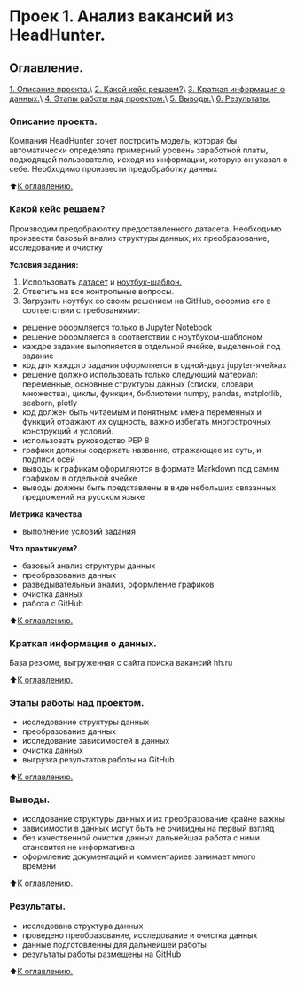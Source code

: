 # Проек 1. Анализ вакансий из HeadHunter.

## Оглавление.
[1. Описание проекта.](https://github.com/ArthurIrkaev/SkillFactory/tree/main/project_1/README.md#Описание-проекта.)\
[2. Какой кейс решаем?](https://github.com/ArthurIrkaev/SkillFactory/tree/main/project_1/README.md#Какой-кейс-решаем?)\
[3. Краткая информация о данных.](https://github.com/ArthurIrkaev/SkillFactory/tree/main/project_1/README.md#Краткая-информация-о-данных.)\
[4. Этапы работы над проектом.](https://github.com/ArthurIrkaev/SkillFactory/tree/main/project_1/README.md#Этапы-работы-над-проектом.)\
[5. Выводы.](https://github.com/ArthurIrkaev/SkillFactory/tree/main/project_1/README.md#Выводы.)\
[6. Результаты.](https://github.com/ArthurIrkaev/SkillFactory/tree/main/project_1/README.md#Результаты.)

### Описание проекта.
Компания HeadHunter хочет построить модель, которая бы автоматически определяла примерный уровень заработной платы, подходящей пользователю, исходя из информации, которую он указал о себе. Необходимо произвести предобработку данных

:arrow_up:[К оглавлению.](https://github.com/ArthurIrkaev/SkillFactory/tree/main/project_1/README.md#Оглавление.)

### Какой кейс решаем?
Производим предобраюотку предоставленного датасета.
Необходимо произвести базовый анализ структуры данных, их преобразование, исследование и очистку

**Условия задания:**
1. Использовать [датасет](https://drive.google.com/file/d/1Kb78mAWYKcYlellTGhIjPI-bCcKbGuTn/view?usp=sharing) и [ноутбук-шаблон.](https://lms.skillfactory.ru/assets/courseware/v1/619ae706e569851b2a47820a175b212a/asset-v1:SkillFactory+DSPR-2.0+14JULY2021+type@asset+block/%D0%9D%D0%BE%D1%83%D1%82%D0%B1%D1%83%D0%BA-%D1%88%D0%B0%D0%B1%D0%BB%D0%BE%D0%BD_Project_1.ipynb)
2. Ответить на все контрольные вопросы.
3. Загрузить ноутбук со своим решением на GitHub, оформив его в соответствии с требованиями:
- решение оформляется только в Jupyter Notebook
- решение оформляется в соответствии с ноутбуком-шаблоном
- каждое задание выполняется в отдельной ячейке, выделенной под задание
- код для каждого задания оформляется в одной-двух jupyter-ячейках
- решение должно использовать только следующий материал: переменные, основные структуры данных (списки, словари, множества), циклы, функции, библиотеки numpy, pandas, matplotlib, seaborn, plotly
- код должен быть читаемым и понятным: имена переменных и функций отражают их сущность, важно избегать многострочных конструкций и условий.
- использовать руководство PEP 8
- графики должны содержать название, отражающее их суть, и подписи осей
- выводы к графикам оформляются в формате Markdown под самим графиком в отдельной ячейке
- выводы должны быть представлены в виде небольших связанных предложений на русском языке

**Метрика качества**
- выполнение условий задания

**Что практикуем?**
- базовый анализ структуры данных
- преобразование данных
- разведывательный анализ, оформление графиков
- очистка данных
- работа с GitHub

:arrow_up:[К оглавлению.](https://github.com/ArthurIrkaev/SkillFactory/tree/main/project_1/README.md#Оглавление.)

### Краткая информация о данных.
База резюме, выгруженная с сайта поиска вакансий hh.ru

:arrow_up:[К оглавлению.](https://github.com/ArthurIrkaev/SkillFactory/tree/main/project_1/README.md#Оглавление.)

### Этапы работы над проектом.
- исследование структуры данных
- преобразование данных
- исследование зависимостей в данных
- очистка данных
- выгрузка результатов работы на GitHub

:arrow_up:[К оглавлению.](https://github.com/ArthurIrkaev/SkillFactory/tree/main/project_1/README.md#Оглавление.)

### Выводы.
- исслдование структуры данных и их преобразование крайне важны
- зависимости в данных могут быть не очивидны на первый взгляд
- без качественной очистки данных дальнейшая работа с ними становится не информативна
- оформление документаций и комментариев занимает много времени

:arrow_up:[К оглавлению.](https://github.com/ArthurIrkaev/SkillFactory/tree/main/project_1/README.md#Оглавление.)

### Результаты.
- исследована структура данных
- проведено преобразование, исследование и очистка данных
- данные подготовленны для дальнейшей работы
- результаты работы размещены на GitHub

:arrow_up:[К оглавлению.](https://github.com/ArthurIrkaev/SkillFactory/tree/main/project_0/README.md#Оглавление.)
